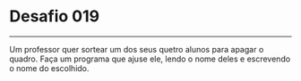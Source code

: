 # Desafio **019**
---
Um professor quer sortear um dos seus quetro alunos para apagar o quadro. Faça um programa que ajuse ele, lendo o nome deles e escrevendo o nome do escolhido.